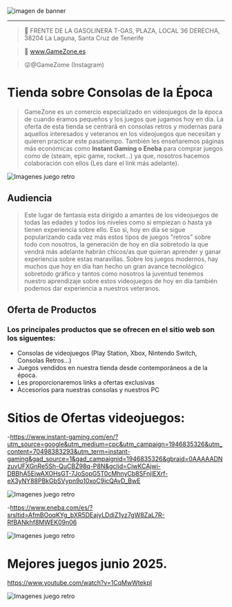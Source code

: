<img src='https://github.com/atenery101/Atenery101/blob/main/Banner%20Web%20Empresarial%20de%20Asesor%C3%ADa%20Integral%20Online%20Azul%20%20(1).png' alt='imagen de banner' witdth='300px'/>

***

>:city_sunset: FRENTE DE LA GASOLINERA T-GAS, PLAZA, LOCAL 36 DERECHA, 38204 La Laguna, Santa Cruz de Tenerife

>:link: www.GameZone.es

>:stuck_out_tongue_winking_eye:@GameZome (Instagram)


# Tienda sobre Consolas de la Época 

> GameZone es un comercio especializado en videojuegos de la época de cuando éramos pequeños y los juegos que jugamos hoy en día. La oferta de esta tienda se centrará en consolas retros y modernas para aquellos interesados y veteranos en los videojuegos que necesitan y quieren practicar este pasatiempo. También les enseñaremos páginas más económicas como **Instant Gaming o Eneba** para comprar juegos como de (steam, epic game, rocket...) ya que, nosotros hacemos colaboración con ellos (Les dare el link más adelante).

![Imagenes juego retro](https://www.shutterstock.com/image-photo/asian-young-beautiful-woman-playing-260nw-2489938329.jpg)

## Audiencia

> Este lugar de fantasía esta dirigido a amantes de los videojuegos de todas las edades y todos los niveles como si empiezan o hasta ya tienen experiencia sobre ello. Eso si, hoy en día se sigue popularizando cada vez más estos tipos de juegos "retros" sobre todo con nosotros, la generación de hoy en dia sobretodo la que vendrá más adelante habrán chicos/as que quieran aprender y ganar experiencia sobre estas maravillas. Sobre los juegos modernos, hay muchos que hoy en día han hecho un gran avance tecnológico sobretodo gráfico y tantos como nosotros la juventud tenemos nuestro aprendizaje sobre estos videojuegos de hoy en día también podemos dar experiencia a nuestros veteranos.

## Oferta de Productos
### Los principales productos que se ofrecen en el sitio web son los siguentes:

- Consolas de videojuegos (Play Station, Xbox, Nintendo Switch, Consolas Retros...)
- Juegos vendidos en nuestra tienda desde contemporáneos a de la época.
- Les proporcionaremos links a ofertas exclusivas
- Accesorios para nuestras consolas y nuestros PC
  
# Sitios de Ofertas videojuegos:

-https://www.instant-gaming.com/en/?utm_source=google&utm_medium=cpc&utm_campaign=1946835326&utm_content=70498383293&utm_term=instant-gaming&gad_source=1&gad_campaignid=1946835326&gbraid=0AAAAADNzuvUFXGnRe5Sh-QuCBZ98q-P8N&gclid=CjwKCAjwi-DBBhA5EiwAXOHsGT-7JoSopG5T0cMhnyCb8SFnjlEXrf-eX3yNY88PBkGbSVypn9o10xoC9icQAvD_BwE

![Imagenes juego retro](https://www.pokerstarscasinoblog.es/wp-content/uploads/2025/01/Como-Funciona-Instant-Gaming.jpg)

-https://www.eneba.com/es/?srsltid=AfmBOoqKYg_bXR5DEajyLDdiZ1yz7gW8ZaL7R-RfBANkhf8MWEK09n06

![Imagenes juego retro](https://play-lh.googleusercontent.com/K4a6EV4MuCPVKF7aXiRoBq-BJ-HFLyA5FDFZhdcWomt-5BobKZ5o2H8cHtgBdy9vOw)

# Mejores juegos junio 2025.

https://www.youtube.com/watch?v=1CqMwWtekpI

![Imagenes juego retro](https://s2.dmcdn.net/u/8x02R1WAhYHcNMnpC/240x240)

  
